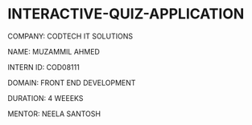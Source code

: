 # INTERACTIVE-QUIZ-APPLICATION

COMPANY: CODTECH IT SOLUTIONS

NAME: MUZAMMIL AHMED

INTERN ID: COD08111

DOMAIN: FRONT END DEVELOPMENT

DURATION: 4 WEEEKS

MENTOR: NEELA SANTOSH
